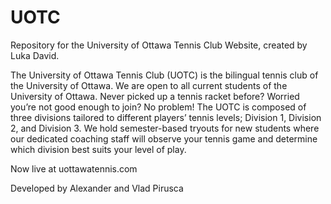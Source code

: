 # UOTC
Repository for the University of Ottawa Tennis Club Website, created by Luka David.

The University of Ottawa Tennis Club (UOTC) is the bilingual tennis club of the University of
Ottawa. We are open to all current students of the University of Ottawa. Never picked up a
tennis racket before? Worried you’re not good enough to join? No problem! The UOTC is
composed of three divisions tailored to different players’ tennis levels; Division 1, Division 2,
and Division 3. We hold semester-based tryouts for new students where our dedicated coaching
staff will observe your tennis game and determine which division best suits your level of play.

Now live at uottawatennis.com

Developed by Alexander and Vlad Pirusca